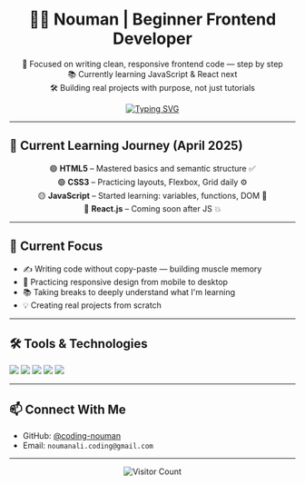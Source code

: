 <!-- HEADER -->
<div align="center">

# 👨‍💻 Nouman | Beginner Frontend Developer

🎯 Focused on writing clean, responsive frontend code — step by step  
📚 Currently learning JavaScript & React next  
🛠️ Building real projects with purpose, not just tutorials

[![Typing SVG](https://readme-typing-svg.demolab.com?font=Poppins&size=22&pause=1000&color=0078D7&center=true&vCenter=true&width=500&lines=Frontend+Learner+on+a+Mission;Building+HTML+%2B+CSS+JavaScript+Projects+Daily)](https://github.com/coding-nouman)

</div>

---

## 🚀 Current Learning Journey (April 2025)

<div align="center">

🟢 **HTML5** – Mastered basics and semantic structure ✅  
🟢 **CSS3** – Practicing layouts, Flexbox, Grid daily ⚙️  
🟡 **JavaScript** – Started learning: variables, functions, DOM 🧠  
🔴 **React.js** – Coming soon after JS 💥

</div>

---

## 🧱 Current Focus

- ✍️ Writing code without copy-paste — building muscle memory
- 📱 Practicing responsive design from mobile to desktop
- 📚 Taking breaks to deeply understand what I'm learning
- 💡 Creating real projects from scratch

---

## 🛠️ Tools & Technologies

<p>
  <img src="https://img.shields.io/badge/HTML5-E34F26?style=flat-square&logo=html5&logoColor=white" />
  <img src="https://img.shields.io/badge/CSS3-1572B6?style=flat-square&logo=css3&logoColor=white" />
  <img src="https://img.shields.io/badge/Visual%20Studio%20Code-007ACC?style=flat-square&logo=visual-studio-code&logoColor=white" />
  <img src="https://img.shields.io/badge/Windows-0078D6?style=flat-square&logo=windows&logoColor=white" />
  <img src="https://img.shields.io/badge/GitHub-181717?style=flat-square&logo=github&logoColor=white" />
</p>

---

## 📫 Connect With Me

- GitHub: [@coding-nouman](https://github.com/coding-nouman)  
- Email: `noumanali.coding@gmail.com`

---

<div align="center">
  <img src="https://api.visitorbadge.io/api/visitors?path=https%3A%2F%2Fgithub.com%2Fcoding-nouman%2F&countColor=%23263759" alt="Visitor Count"/>
</div>
